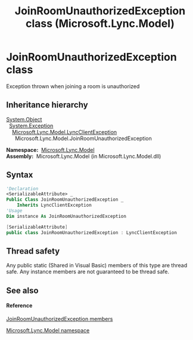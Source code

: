 ﻿---
title: JoinRoomUnauthorizedException class (Microsoft.Lync.Model)
TOCTitle: JoinRoomUnauthorizedException class
ms:assetid: T:Microsoft.Lync.Model.JoinRoomUnauthorizedException_DI_3_UC_OCS14MrefLyncWPF
ms:mtpsurl: https://msdn.microsoft.com/en-us/library/microsoft.lync.model.joinroomunauthorizedexception_di_3_uc_ocs14mreflyncwpf(v=office.15)
ms:contentKeyID: 48599610
ms.date: 07/28/2014
mtps_version: v=office.15
f1_keywords:
- Microsoft.Lync.Model.JoinRoomUnauthorizedException
dev_langs:
- CSharp
- JScript
- VB
- other
---

# JoinRoomUnauthorizedException class

Exception thrown when joining a room is unauthorized

## Inheritance hierarchy

[System.Object](http://msdn2.microsoft.com/en-us/library/e5kfa45b)  
  [System.Exception](http://msdn2.microsoft.com/en-us/library/c18k6c59)  
    [Microsoft.Lync.Model.LyncClientException](lyncclientexception-class-microsoft-lync-model_2.md)  
      Microsoft.Lync.Model.JoinRoomUnauthorizedException  

**Namespace:**  [Microsoft.Lync.Model](microsoft-lync-model-namespace_2.md)  
**Assembly:**  Microsoft.Lync.Model (in Microsoft.Lync.Model.dll)

## Syntax

``` vb
'Declaration
<SerializableAttribute> _
Public Class JoinRoomUnauthorizedException _
    Inherits LyncClientException
'Usage
Dim instance As JoinRoomUnauthorizedException
```

``` csharp
[SerializableAttribute]
public class JoinRoomUnauthorizedException : LyncClientException
```

## Thread safety

Any public static (Shared in Visual Basic) members of this type are thread safe. Any instance members are not guaranteed to be thread safe.

## See also

#### Reference

[JoinRoomUnauthorizedException members](joinroomunauthorizedexception-members-microsoft-lync-model_2.md)

[Microsoft.Lync.Model namespace](microsoft-lync-model-namespace_2.md)

